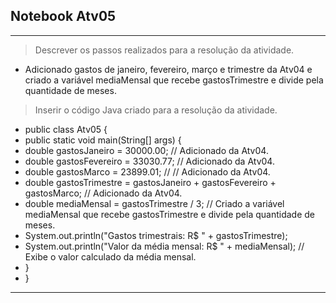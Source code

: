## Notebook Atv05

<hr>

> Descrever os passos realizados para a resolução da atividade.
  - Adicionado gastos de janeiro, fevereiro, março e trimestre da Atv04 e criado a variável mediaMensal que recebe gastosTrimestre e divide pela quantidade de meses.

> Inserir o código Java criado para a resolução da atividade. 
  - public class Atv05 {
  - public static void main(String[] args) {
  - double gastosJaneiro = 30000.00; // Adicionado da Atv04.
  - double gastosFevereiro = 33030.77; // Adicionado da Atv04.
  - double gastosMarco = 23899.01; // // Adicionado da Atv04.
  - double gastosTrimestre = gastosJaneiro + gastosFevereiro + gastosMarco; // Adicionado da Atv04.
  - double mediaMensal = gastosTrimestre / 3; // Criado a variável mediaMensal que recebe gastosTrimestre e divide pela quantidade de meses.
  - System.out.println("Gastos trimestrais: R$ " + gastosTrimestre);
  - System.out.println("Valor da média mensal: R$ " + mediaMensal); // Exibe o valor calculado da média mensal.
  -  }
  - }

<hr>
